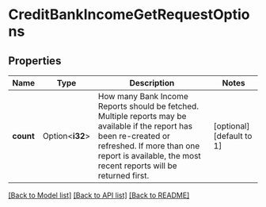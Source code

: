 # CreditBankIncomeGetRequestOptions

## Properties

Name | Type | Description | Notes
------------ | ------------- | ------------- | -------------
**count** | Option<**i32**> | How many Bank Income Reports should be fetched. Multiple reports may be available if the report has been re-created or refreshed. If more than one report is available, the most recent reports will be returned first. | [optional][default to 1]

[[Back to Model list]](../README.md#documentation-for-models) [[Back to API list]](../README.md#documentation-for-api-endpoints) [[Back to README]](../README.md)


